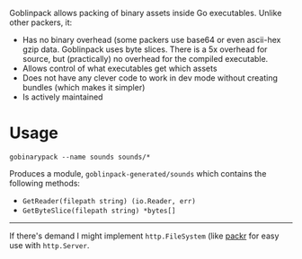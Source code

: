 Goblinpack allows packing of binary assets inside Go executables. Unlike other packers, it:

* Has no binary overhead (some packers use base64 or even ascii-hex
  gzip data. Goblinpack uses byte slices. There is a 5x overhead for source,
  but (practically) no overhead for the compiled executable.
* Allows control of what executables get which assets
* Does not have any clever code to work in dev mode without creating bundles (which makes it simpler)
* Is actively maintained


# Usage

    gobinarypack --name sounds sounds/*


Produces a module, `goblinpack-generated/sounds` which contains the following methods:

* `GetReader(filepath string) (io.Reader, err)`
* `GetByteSlice(filepath string) *bytes[]`


-----

If there's demand I might implement `http.FileSystem` (like
[packr](https://github.com/gobuffalo/packr) for easy use with `http.Server`.

